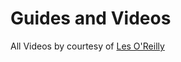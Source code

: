 # Guides and Videos

All Videos by courtesy of [Les O'Reilly](https://www.youtube.com/channel/UCL5U40EKkvjXF5PA24_IyKA)





